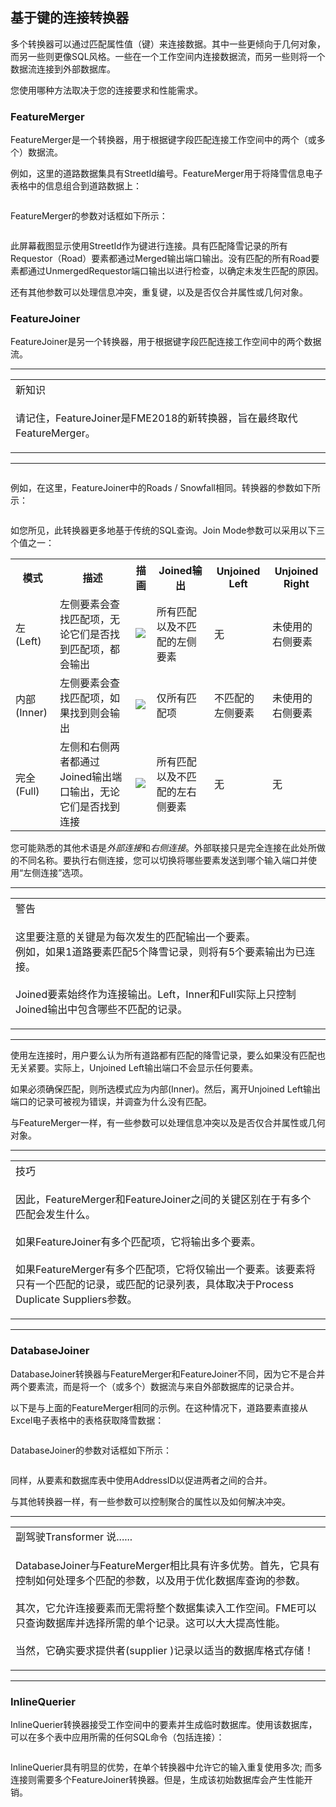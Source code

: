   <div id="readme" class="readme blob instapaper_body">
    <article class="markdown-body entry-content" itemprop="text"><h2><a id="user-content-key-based-join-transformers" class="anchor" aria-hidden="true" href="https://github.com/safesoftware/FMETraining/blob/Desktop-Basic-2018/DesktopBasic4Transformers/4.16.AttributeJoinTransformers.md#key-based-join-transformers"></a><font style="vertical-align: inherit;"><font style="vertical-align: inherit;">基于键的连接转换器</font></font></h2>
<p><font style="vertical-align: inherit;"><font style="vertical-align: inherit;">多个转换器可以通过匹配属性值（键）来连接数据。</font><font style="vertical-align: inherit;">其中一些更倾向于几何对象，而另一些则更像SQL风格。</font><font style="vertical-align: inherit;">一些在一个工作空间内连接数据流，而另一些则将一个数据流连接到外部数据库。</font></font></p>
<p><font style="vertical-align: inherit;"><font style="vertical-align: inherit;">您使用哪种方法取决于您的连接要求和性能需求。</font></font></p>
<h3><a id="user-content-featuremerger" class="anchor" aria-hidden="true" href="https://github.com/safesoftware/FMETraining/blob/Desktop-Basic-2018/DesktopBasic4Transformers/4.16.AttributeJoinTransformers.md#featuremerger"></a><font style="vertical-align: inherit;"><font style="vertical-align: inherit;">FeatureMerger</font></font></h3>
<p><font style="vertical-align: inherit;"><font style="vertical-align: inherit;">FeatureMerger是一个转换器，用于根据键字段匹配连接工作空间中的两个（或多个）数据流。</font></font></p>
<p><font style="vertical-align: inherit;"><font style="vertical-align: inherit;">例如，这里的道路数据集具有StreetId编号。</font><font style="vertical-align: inherit;">FeatureMerger用于将降雪信息电子表格中的信息组合到道路数据上：</font></font></p>
<p><a target="_blank" rel="noopener noreferrer" href="https://github.com/safesoftware/FMETraining/blob/Desktop-Basic-2018/DesktopBasic4Transformers/Images/Img4.049.FeatureMergerOnCanvas.png"><img src="./Images/Img4.049.FeatureMergerOnCanvas.png" alt="" style="max-width:100%;"></a></p>
<p><font style="vertical-align: inherit;"><font style="vertical-align: inherit;">FeatureMerger的参数对话框如下所示：</font></font></p>
<p><a target="_blank" rel="noopener noreferrer" href="https://github.com/safesoftware/FMETraining/blob/Desktop-Basic-2018/DesktopBasic4Transformers/Images/Img4.050.FeatureMergerDialog.png"><img src="./Images/Img4.050.FeatureMergerDialog.png" alt="" style="max-width:100%;"></a></p>
<p><font style="vertical-align: inherit;"><font style="vertical-align: inherit;">此屏幕截图显示使用StreetId作为键进行连接。</font><font style="vertical-align: inherit;">具有匹配降雪记录的所有Requestor（Road）要素都通过Merged输出端口输出。</font><font style="vertical-align: inherit;">没有匹配的所有Road要素都通过UnmergedRequestor端口输出以进行检查，以确定未发生匹配的原因。</font></font></p>
<p><font style="vertical-align: inherit;"><font style="vertical-align: inherit;">还有其他参数可以处理信息冲突，重复键，以及是否仅合并属性或几何对象。</font></font></p>
<h3><a id="user-content-featurejoiner" class="anchor" aria-hidden="true" href="https://github.com/safesoftware/FMETraining/blob/Desktop-Basic-2018/DesktopBasic4Transformers/4.16.AttributeJoinTransformers.md#featurejoiner"></a><font style="vertical-align: inherit;"><font style="vertical-align: inherit;">FeatureJoiner</font></font></h3>
<p><font style="vertical-align: inherit;"><font style="vertical-align: inherit;">FeatureJoiner是另一个转换器，用于根据键字段匹配连接工作空间中的两个数据流。</font></font></p>
<hr>

<table>
<tbody><tr>
<td>
<i></i><font style="vertical-align: inherit;"><font style="vertical-align: inherit;">
新知识
</font></font></td>
</tr>
<tr>
<td><font style="vertical-align: inherit;"><font style="vertical-align: inherit;">

请记住，FeatureJoiner是FME2018的新转换器，旨在最终取代FeatureMerger。

</font></font></td>
</tr>
</tbody></table>
<hr>
<p><a target="_blank" rel="noopener noreferrer" href="https://github.com/safesoftware/FMETraining/blob/Desktop-Basic-2018/DesktopBasic4Transformers/Images/Img4.051.FeatureJoinerOnCanvas.png"><img src="./Images/Img4.051.FeatureJoinerOnCanvas.png" alt="" style="max-width:100%;"></a></p>
<p><font style="vertical-align: inherit;"><font style="vertical-align: inherit;">例如，在这里，FeatureJoiner中的Roads / Snowfall相同。</font><font style="vertical-align: inherit;">转换器的参数如下所示：</font></font></p>
<p><a target="_blank" rel="noopener noreferrer" href="https://github.com/safesoftware/FMETraining/blob/Desktop-Basic-2018/DesktopBasic4Transformers/Images/Img4.052.FeatureJoinerDialog.png"><img src="./Images/Img4.052.FeatureJoinerDialog.png" alt="" style="max-width:100%;"></a></p>
<p><font style="vertical-align: inherit;"><font style="vertical-align: inherit;">如您所见，此转换器更多地基于传统的SQL查询。</font><font style="vertical-align: inherit;">Join Mode参数可以采用以下三个值之一：</font></font></p>
<table>
<tbody><tr><th><font style="vertical-align: inherit;"><font style="vertical-align: inherit;">模式</font></font></th><th><font style="vertical-align: inherit;"><font style="vertical-align: inherit;">描述</font></font></th><th><font style="vertical-align: inherit;"><font style="vertical-align: inherit;">描画</font></font></th><th><font style="vertical-align: inherit;"><font style="vertical-align: inherit;">Joined输出</font></font></th><th><font style="vertical-align: inherit;"><font style="vertical-align: inherit;">Unjoined Left</font></font></th><th><font style="vertical-align: inherit;"><font style="vertical-align: inherit;">Unjoined Right</font></font></th></tr>
<tr>
<td><font style="vertical-align: inherit;"><font style="vertical-align: inherit;">左(Left)</font></font></td><td><font style="vertical-align: inherit;"><font style="vertical-align: inherit;">左侧要素会查找匹配项，无论它们是否找到匹配项，都会输出</font></font></td><td><a target="_blank" rel="noopener noreferrer" href="https://github.com/safesoftware/FMETraining/blob/Desktop-Basic-2018/DesktopBasic4Transformers/Images/Img4.053.JoinDiagramLeft.png"><img src="./Images/Img4.053.JoinDiagramLeft.png" style="max-width:100%;"></a></td><td><font style="vertical-align: inherit;"><font style="vertical-align: inherit;">所有匹配以及不匹配的左侧要素</font></font></td><td><font style="vertical-align: inherit;"><font style="vertical-align: inherit;">无</font></font></td><td><font style="vertical-align: inherit;"><font style="vertical-align: inherit;">未使用的右侧要素</font></font></td>
</tr>
<tr>
<td><font style="vertical-align: inherit;"><font style="vertical-align: inherit;">内部(Inner)</font></font></td><td><font style="vertical-align: inherit;"><font style="vertical-align: inherit;">左侧要素会查找匹配项，如果找到则会输出</font></font></td><td><a target="_blank" rel="noopener noreferrer" href="https://github.com/safesoftware/FMETraining/blob/Desktop-Basic-2018/DesktopBasic4Transformers/Images/Img4.054.JoinDiagramInner.png"><img src="./Images/Img4.054.JoinDiagramInner.png" style="max-width:100%;"></a></td><td><font style="vertical-align: inherit;"><font style="vertical-align: inherit;">仅所有匹配项</font></font></td><td><font style="vertical-align: inherit;"><font style="vertical-align: inherit;">不匹配的左侧要素</font></font></td><td><font style="vertical-align: inherit;"><font style="vertical-align: inherit;">未使用的右侧要素</font></font></td>
</tr>
<tr>
<td><font style="vertical-align: inherit;"><font style="vertical-align: inherit;">完全(Full)</font></font></td><td><font style="vertical-align: inherit;"><font style="vertical-align: inherit;">左侧和右侧两者都通过Joined输出端口输出，无论它们是否找到连接</font></font></td><td><a target="_blank" rel="noopener noreferrer" href="https://github.com/safesoftware/FMETraining/blob/Desktop-Basic-2018/DesktopBasic4Transformers/Images/Img4.055.JoinDiagramFull.png"><img src="./Images/Img4.055.JoinDiagramFull.png" style="max-width:100%;"></a></td><td><font style="vertical-align: inherit;"><font style="vertical-align: inherit;">所有匹配以及不匹配的左右侧要素</font></font></td><td><font style="vertical-align: inherit;"><font style="vertical-align: inherit;">无</font></font></td><td><font style="vertical-align: inherit;"><font style="vertical-align: inherit;">无</font></font></td>
</tr>
</tbody></table>
<p><font style="vertical-align: inherit;"><font style="vertical-align: inherit;">您可能熟悉的其他术语是</font></font><em><font style="vertical-align: inherit;"><font style="vertical-align: inherit;">外部连接</font></font></em><font style="vertical-align: inherit;"><font style="vertical-align: inherit;">和</font></font><em><font style="vertical-align: inherit;"><font style="vertical-align: inherit;">右侧连接</font></font></em><font style="vertical-align: inherit;"><font style="vertical-align: inherit;">。</font><font style="vertical-align: inherit;">外部联接只是完全连接在此处所做的不同名称。</font><font style="vertical-align: inherit;">要执行右侧连接，您可以切换将哪些要素发送到哪个输入端口并使用“左侧连接”选项。</font></font></p>
<hr>

<table>
<tbody><tr>
<td>
<i></i><font style="vertical-align: inherit;"><font style="vertical-align: inherit;">
警告
</font></font></td>
</tr>
<tr>
<td><font style="vertical-align: inherit;"><font style="vertical-align: inherit;">

这里要注意的关键是为每次发生的匹配输出一个要素。
</font></font><br><font style="vertical-align: inherit;"><font style="vertical-align: inherit;">例如，如果1道路要素匹配5个降雪记录，则将有5个要素输出为已连接。
</font></font><br><br><font style="vertical-align: inherit;"><font style="vertical-align: inherit;">Joined要素始终作为连接输出。</font><font style="vertical-align: inherit;">Left，Inner和Full实际上只控制Joined输出中包含哪些不匹配的记录。

</font></font></td>
</tr>
</tbody></table>
<hr>
<p><font style="vertical-align: inherit;"><font style="vertical-align: inherit;">使用左连接时，用户要么认为所有道路都有匹配的降雪记录，要么如果没有匹配也无关紧要。</font><font style="vertical-align: inherit;">实际上，Unjoined Left输出端口不会显示任何要素。</font></font></p>
<p><font style="vertical-align: inherit;"><font style="vertical-align: inherit;">如果必须确保匹配，则所选模式应为内部(Inner)。</font><font style="vertical-align: inherit;">然后，离开Unjoined Left输出端口的记录可被视为错误，并调查为什么没有匹配。</font></font></p>
<p><font style="vertical-align: inherit;"><font style="vertical-align: inherit;">与FeatureMerger一样，有一些参数可以处理信息冲突以及是否仅合并属性或几何对象。</font></font></p>
<hr>

<table>
<tbody><tr>
<td>
<i></i><font style="vertical-align: inherit;"><font style="vertical-align: inherit;">
技巧
</font></font></td>
</tr>
<tr>
<td><font style="vertical-align: inherit;"><font style="vertical-align: inherit;">

因此，FeatureMerger和FeatureJoiner之间的关键区别在于有多个匹配会发生什么。
</font></font><br><br><font style="vertical-align: inherit;"><font style="vertical-align: inherit;">如果FeatureJoiner有多个匹配项，它将输出多个要素。
</font></font><br><br><font style="vertical-align: inherit;"><font style="vertical-align: inherit;">如果FeatureMerger有多个匹配项，它将仅输出一个要素。</font><font style="vertical-align: inherit;">该要素将只有一个匹配的记录，或匹配的记录列表，具体取决于Process Duplicate Suppliers参数。

</font></font></td>
</tr>
</tbody></table>
<hr>
<h3><a id="user-content-databasejoiner" class="anchor" aria-hidden="true" href="https://github.com/safesoftware/FMETraining/blob/Desktop-Basic-2018/DesktopBasic4Transformers/4.16.AttributeJoinTransformers.md#databasejoiner"></a><font style="vertical-align: inherit;"><font style="vertical-align: inherit;">DatabaseJoiner</font></font></h3>
<p><font style="vertical-align: inherit;"><font style="vertical-align: inherit;">DatabaseJoiner转换器与FeatureMerger和FeatureJoiner不同，因为它不是合并两个要素流，而是将一个（或多个）数据流与来自外部数据库的记录合并。</font></font></p>
<p><font style="vertical-align: inherit;"><font style="vertical-align: inherit;">以下是与上面的FeatureMerger相同的示例。</font><font style="vertical-align: inherit;">在这种情况下，道路要素直接从Excel电子表格中的表格获取降雪数据：</font></font></p>
<p><a target="_blank" rel="noopener noreferrer" href="https://github.com/safesoftware/FMETraining/blob/Desktop-Basic-2018/DesktopBasic4Transformers/Images/Img4.056.DatabaseJoinerOnCanvas.png"><img src="./Images/Img4.056.DatabaseJoinerOnCanvas.png" alt="" style="max-width:100%;"></a></p>
<p><font style="vertical-align: inherit;"><font style="vertical-align: inherit;">DatabaseJoiner的参数对话框如下所示：</font></font></p>
<p><a target="_blank" rel="noopener noreferrer" href="https://github.com/safesoftware/FMETraining/blob/Desktop-Basic-2018/DesktopBasic4Transformers/Images/Img4.057.DatabaseJoinerDialog.png"><img src="./Images/Img4.057.DatabaseJoinerDialog.png" alt="" style="max-width:100%;"></a></p>
<p><font style="vertical-align: inherit;"><font style="vertical-align: inherit;">同样，从要素和数据库表中使用AddressID以促进两者之间的合并。</font></font></p>
<p><font style="vertical-align: inherit;"><font style="vertical-align: inherit;">与其他转换器一样，有一些参数可以控制聚合的属性以及如何解决冲突。</font></font></p>
<hr>

<table>
<tbody><tr>
<td>
<i></i><font style="vertical-align: inherit;"><font style="vertical-align: inherit;">
副驾驶Transformer 说......
</font></font></td>
</tr>
<tr>
<td><font style="vertical-align: inherit;"><font style="vertical-align: inherit;">

DatabaseJoiner与FeatureMerger相比具有许多优势。</font><font style="vertical-align: inherit;">首先，它具有控制如何处理多个匹配的参数，以及用于优化数据库查询的参数。
</font></font><br><br><font style="vertical-align: inherit;"><font style="vertical-align: inherit;">其次，它允许连接要素而无需将整个数据集读入工作空间。</font><font style="vertical-align: inherit;">FME可以只查询数据库并选择所需的单个记录。</font><font style="vertical-align: inherit;">这可以大大提高性能。
</font></font><br><br><font style="vertical-align: inherit;"><font style="vertical-align: inherit;">当然，它确实要求提供者(supplier )记录以适当的数据库格式存储！

</font></font></td>
</tr>
</tbody></table>
<hr>
<h3><a id="user-content-inlinequerier" class="anchor" aria-hidden="true" href="https://github.com/safesoftware/FMETraining/blob/Desktop-Basic-2018/DesktopBasic4Transformers/4.16.AttributeJoinTransformers.md#inlinequerier"></a><font style="vertical-align: inherit;"><font style="vertical-align: inherit;">InlineQuerier</font></font></h3>
<p><font style="vertical-align: inherit;"><font style="vertical-align: inherit;">InlineQuerier转换器接受工作空间中的要素并生成临时数据库。</font><font style="vertical-align: inherit;">使用该数据库，可以在多个表中应用所需的任何SQL命令（包括连接）：</font></font></p>
<p><a target="_blank" rel="noopener noreferrer" href="https://github.com/safesoftware/FMETraining/blob/Desktop-Basic-2018/DesktopBasic4Transformers/Images/Img4.057b.InlineQuerier.png"><img src="./Images/Img4.057b.InlineQuerier.png" alt="" style="max-width:100%;"></a></p>
<p><font style="vertical-align: inherit;"><font style="vertical-align: inherit;">InlineQuerier具有明显的优势，在单个转换器中允许它的输入重复使用多次; </font><font style="vertical-align: inherit;">而多连接则需要多个FeatureJoiner转换器。</font><font style="vertical-align: inherit;">但是，生成该初始数据库会产生性能开销。</font></font></p>
</article>
  </div>

